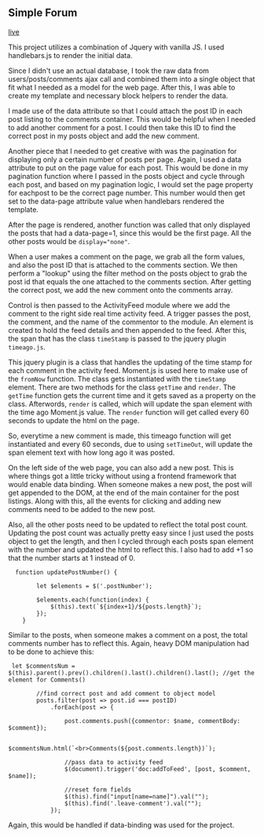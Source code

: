## Simple Forum

[live](https://jjs88.github.io/md-simple-forum)

This project utilizes a combination of Jquery with vanilla JS. I used handlebars.js to render the initial data. 

Since I didn't use an actual database, I took the raw data from users/posts/comments ajax call
and combined them into a single object that fit what I needed as a model for the web page. After this, I was able to create my template and necessary block helpers to render the data.

I made use of the data attribute so that I could attach the post ID in each post listing to the comments container. This would be helpful when I needed to add another comment for a post. I could then take this ID to find the correct post in my posts object and add the new comment.

Another piece that I needed to get creative with was the pagination for displaying only a certain number of
posts per page. Again, I used a data attribute to put on the page value for each post. This would be done in my pagination function where I passed in the posts object and cycle through each post, and based on my pagination logic, I would set the page property for eachpost to be the correct page number. This number would then get set to the data-page attribute value when handlebars rendered the template.

After the page is rendered, another function was called that only displayed the posts that had a data-page=1, since this would be the first page. All the other posts would be ``display="none"``.

When a user makes a comment on the page, we grab all the form values, and also the post ID that is attached to the comments section. We then 
perform a "lookup" using the filter method on the posts object to grab the post id that equals the one attached to the comments section. After getting the correct post, we add the new comment onto the comments array.

Control is then passed to the ActivityFeed module where we add the comment to the right side real time activity feed. A trigger passes the post, the comment, and the name of the commentor to the module. An element is created to hold the feed details and then appended to the feed. After this, the span that has the class ``timeStamp`` is passed to the jquery plugin `timeago.js`. 

This jquery plugin is a class that handles the updating of the time stamp for each comment in the activity feed. Moment.js is used here to make use of the `fromNow` function. The class gets instantiated with the `timeStamp` element. There are two methods for the class `getTime` and `render`. The `getTime` function gets the current time and it gets saved as a property on the class. Afterwords, `render` is called, which will update the span element with the time ago Moment.js value. The `render` function will get called every 60 seconds to update the html on the page. 

So, everytime a new comment is made, this timeago function will get instantiated and every 60 seconds, due to using `setTimeOut`, will update the span element text with how long ago it was posted.

On the left side of the web page, you can also add a new post. This is where things got a little tricky without using a frontend framework that would enable data binding. When someone makes a new post, the post will get appended to the DOM, at the end of the main container for the post listings. Along with this, all the events for clicking and adding new comments need to be added to the new post. 

Also, all the other posts need to be updated to reflect the total post count. Updating the post count was actually pretty easy since I just used the posts object to get the length, and then I cycled through each posts span element with the number and updated the html to reflect this. I also had to add +1 so that the number starts at 1 instead of 0.

````
  function updatePostNumber() {

        let $elements = $('.postNumber');

        $elements.each(function(index) {
            $(this).text(`${index+1}/${posts.length}`);
        });
    }
````

Similar to the posts, when someone makes a comment on a post, the total comments number has to reflect this. Again, heavy DOM manipulation had to be done to achieve this:

````
 let $commentsNum = $(this).parent().prev().children().last().children().last(); //get the element for Comments()

        //find correct post and add comment to object model
        posts.filter(post => post.id === postID)
            .forEach(post => {
                
                post.comments.push({commentor: $name, commentBody: $comment});

                $commentsNum.html(`<br>Comments(${post.comments.length})`);

                //pass data to activity feed 
                $(document).trigger('doc:addToFeed', [post, $comment, $name]);

                //reset form fields
                $(this).find("input[name=name]").val("");
                $(this).find('.leave-comment').val("");
            });
````

Again, this would be handled if data-binding was used for the project. 



